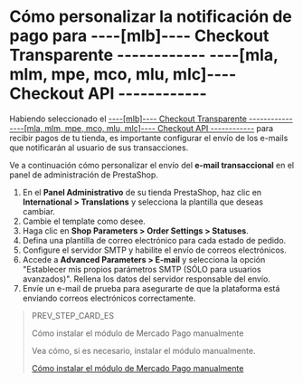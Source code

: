 # Cómo personalizar la notificación de pago para ----[mlb]---- Checkout Transparente ------------ ----[mla, mlm, mpe, mco, mlu, mlc]---- Checkout API ------------ 

Habiendo seleccionado el [----[mlb]---- Checkout Transparente ------------ ----[mla, mlm, mpe, mco, mlu, mlc]---- Checkout API ------------](/developers/es/guides/checkout-api/introduction) para recibir pagos de tu tienda, es importante configurar el envío de los e-mails que notificarán al usuario de sus transacciones. 

Ve a continuación cómo personalizar el envío del **e-mail transaccional** en el panel de administración de PrestaShop.

1. En el **Panel Administrativo** de su tienda PrestaShop, haz clic en **International > Translations** y selecciona la plantilla que deseas cambiar.
2. Cambie el template como desee.
3. Haga clic en **Shop Parameters > Order Settings > Statuses**.
4. Defina una plantilla de correo electrónico para cada estado de pedido.
5. Configure el servidor SMTP y habilite el envío de correos electrónicos.
6. Accede a **Advanced Parameters > E-mail** y selecciona la opción "Establecer mis propios parámetros SMTP (SÓLO para usuarios avanzados)". Rellena los datos del servidor responsable del envío.
7. Envíe un e-mail de prueba para asegurarte de que la plataforma está enviando correos electrónicos correctamente.

> PREV_STEP_CARD_ES
>
> Cómo instalar el módulo de Mercado Pago manualmente
>
> Vea cómo, si es necesario, instalar el módulo manualmente.
>
> [Cómo instalar el módulo de Mercado Pago manualmente](/developers/es/docs/prestashop/how-tos/install-module-manually)
